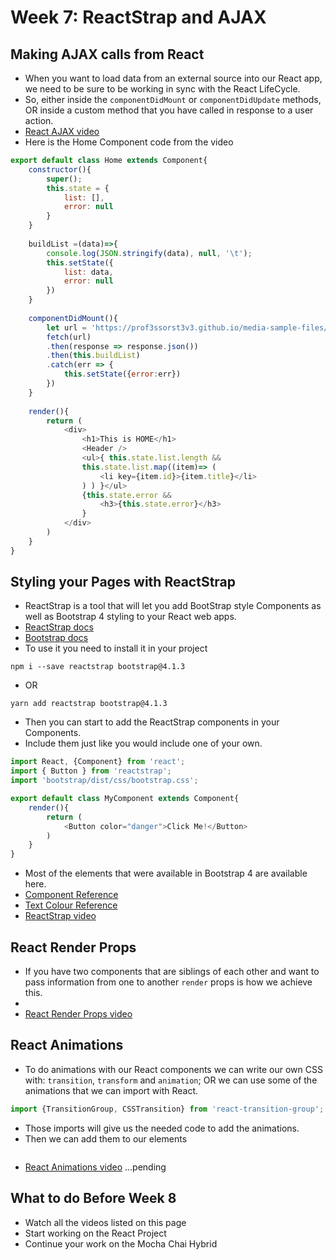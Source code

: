 # Week 7: ReactStrap and AJAX

## Making AJAX calls from React

- When you want to load data from an external source into our React app, we need to be sure to be working in sync with the React LifeCycle.
- So, either inside the `componentDidMount` or `componentDidUpdate` methods, OR inside a custom method that you have called in response to a user action.
- [React AJAX video](https://www.youtube.com/watch?v=xg7NRRdBWzg) 
- Here is the Home Component code from the video

```javascript
export default class Home extends Component{
    constructor(){
        super();
        this.state = {
            list: [],
            error: null
        }
    }
    
    buildList =(data)=>{
        console.log(JSON.stringify(data), null, '\t');
        this.setState({
            list: data,
            error: null
        })
    }
    
    componentDidMount(){
        let url = 'https://prof3ssorst3v3.github.io/media-sample-files/products.json';
        fetch(url)
        .then(response => response.json())
        .then(this.buildList)
        .catch(err => {
            this.setState({error:err})
        })
    }
    
    render(){
        return (
            <div>
                <h1>This is HOME</h1>
                <Header />
                <ul>{ this.state.list.length &&
                this.state.list.map((item)=> (
                    <li key={item.id}>{item.title}</li>
                ) ) }</ul>
                {this.state.error &&
                    <h3>{this.state.error}</h3>
                }
            </div>
        )
    }
}
```


## Styling your Pages with ReactStrap

- ReactStrap is a tool that will let you add BootStrap style Components as well as Bootstrap 4 styling to your React web apps.
- [ReactStrap docs](https://reactstrap.github.io/)
- [Bootstrap docs](http://getbootstrap.com/docs/4.1/getting-started/introduction/)
- To use it you need to install it in your project
```
npm i --save reactstrap bootstrap@4.1.3
```
- OR
```
yarn add reactstrap bootstrap@4.1.3
```
- Then you can start to add the ReactStrap components in your Components.
- Include them just like you would include one of your own.

```javascript
import React, {Component} from 'react';
import { Button } from 'reactstrap';
import 'bootstrap/dist/css/bootstrap.css';

export default class MyComponent extends Component{
    render(){
        return (
            <Button color="danger">Click Me!</Button>
        )
    }
}
```

- Most of the elements that were available in Bootstrap 4 are available here.
- [Component Reference](https://reactstrap.github.io/components/alerts/)
- [Text Colour Reference](https://reactstrap.github.io/utilities/colors/)
- [ReactStrap video](https://www.youtube.com/watch?v=JwJfR0mtnCE)


## React Render Props

- If you have two components that are siblings of each other and want to pass information from one to another `render` props is how we achieve this.
- 
- [React Render Props video](https://www.youtube.com/watch?v=Ow4ms1Qg_u4) 


## React Animations

- To do animations with our React components we can write our own CSS with: `transition`, `transform` and `animation`; OR we can use some of the animations that we can import with React.

```javascript
import {TransitionGroup, CSSTransition} from 'react-transition-group';
```

- Those imports will give us the needed code to add the animations.
- Then we can add them to our elements

```javascript

```

- [React Animations video]() ...pending


## What to do Before Week 8

- Watch all the videos listed on this page
- Start working on the React Project
- Continue your work on the Mocha Chai Hybrid
